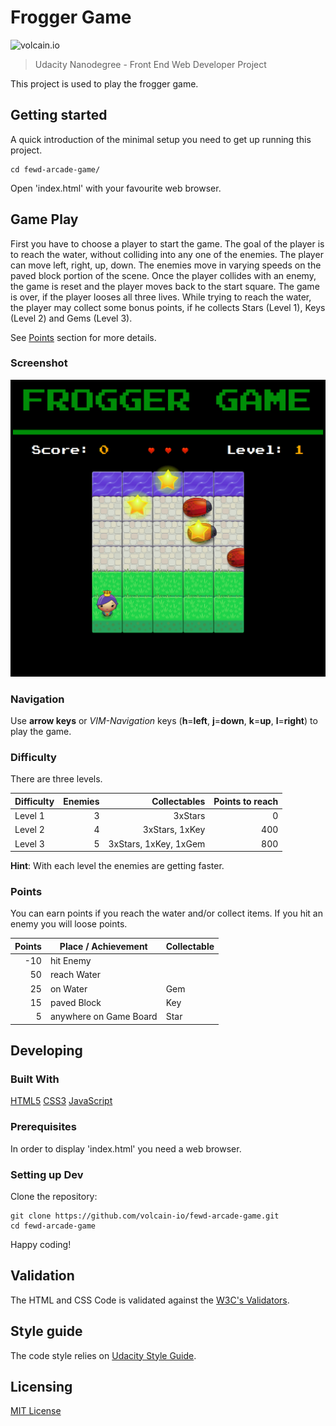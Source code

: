 # Frogger Game

![volcain.io](https://avatars1.githubusercontent.com/u/1916665?v=4&s=400)

> Udacity Nanodegree - Front End Web Developer Project

This project is used to play the frogger game.

## Getting started

A quick introduction of the minimal setup you need to get up running this project.

```shell
cd fewd-arcade-game/
```

Open 'index.html' with your favourite web browser.

## Game Play

First you have to choose a player to start the game. The goal of the player is
to reach the water, without colliding into any one of the enemies. The player
can move left, right, up, down. The enemies move in varying speeds on the paved
block portion of the scene. Once the player collides with an enemy, the game is
reset and the player moves back to the start square. The game is over, if the
player looses all three lives.
While trying to reach the water, the player may collect some bonus points, if he
collects Stars (Level 1), Keys (Level 2) and Gems (Level 3).

See [Points](#points) section for more details.

### Screenshot

![Frogger Game](frogger_game.png)

### Navigation

Use **arrow keys** or
*VIM-Navigation* keys (**h**=**left**, **j**=**down**, **k**=**up**, **l**=**right**)
to play the game.

### Difficulty

There are three levels.

| Difficulty | Enemies | Collectables          | Points to reach |
|------------|--------:|----------------------:|----------------:|
| Level 1    | 3       | 3xStars               | 0               |
| Level 2    | 4       | 3xStars, 1xKey        | 400             |
| Level 3    | 5       | 3xStars, 1xKey, 1xGem | 800             |

**Hint**: With each level the enemies are getting faster.

### Points

You can earn points if you reach the water and/or collect items.
If you hit an enemy you will loose points.

| Points | Place / Achievement    | Collectable |
|-------:|------------------------|-------------|
| -10    | hit Enemy              |             |
| 50     | reach Water            |             |
| 25     | on Water               | Gem         |
| 15     | paved Block            | Key         |
| 5      | anywhere on Game Board | Star        |

## Developing

### Built With

[HTML5](https://www.w3.org/TR/html5/)
[CSS3](https://www.w3.org/Style/CSS/)
[JavaScript](https://developer.mozilla.org/en-US/docs/Web/JavaScript)

### Prerequisites

In order to display 'index.html' you need a web browser.

### Setting up Dev

Clone the repository:

```shell
git clone https://github.com/volcain-io/fewd-arcade-game.git
cd fewd-arcade-game
```

Happy coding!

## Validation

The HTML and CSS Code is validated against the [W3C's Validators](http://validator.w3.org/).

## Style guide

The code style relies on [Udacity Style Guide](https://udacity.github.io/frontend-nanodegree-styleguide/).

## Licensing

[MIT License](LICENSE)
